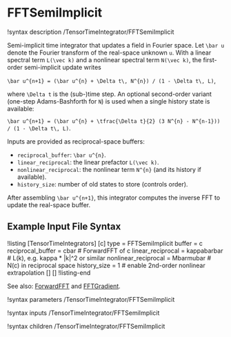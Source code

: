 # FFTSemiImplicit

!syntax description /TensorTimeIntegrator/FFTSemiImplicit

Semi-implicit time integrator that updates a field in Fourier space. Let `\bar u` denote the
Fourier transform of the real-space unknown `u`. With a linear spectral term `L(\vec k)` and a
nonlinear spectral term `N(\vec k)`, the first-order semi-implicit update writes

`\bar u^{n+1} = (\bar u^{n} + \Delta t\, N^{n}) / (1 - \Delta t\, L)`,

where `\Delta t` is the (sub-)time step. An optional second-order variant (one-step Adams-Bashforth
for `N`) is used when a single history state is available:

`\bar u^{n+1} = (\bar u^{n} + \tfrac{\Delta t}{2} (3 N^{n} - N^{n-1})) / (1 - \Delta t\, L)`.

Inputs are provided as reciprocal-space buffers:

- `reciprocal_buffer`: `\bar u^{n}`.
- `linear_reciprocal`: the linear prefactor `L(\vec k)`.
- `nonlinear_reciprocal`: the nonlinear term `N^{n}` (and its history if available).
- `history_size`: number of old states to store (controls order).

After assembling `\bar u^{n+1}`, this integrator computes the inverse FFT to update the real-space
buffer.

## Example Input File Syntax

!listing
[TensorTimeIntegrators]
  [c]
    type = FFTSemiImplicit
    buffer = c
    reciprocal_buffer = cbar             # ForwardFFT of c
    linear_reciprocal = kappabarbar      # L(k), e.g. kappa * |k|^2 or similar
    nonlinear_reciprocal = Mbarmubar     # N(c) in reciprocal space
    history_size = 1                     # enable 2nd-order nonlinear extrapolation
  []
[]
!listing-end

See also: [ForwardFFT](tensor_computes/PerformFFT.md) and
[FFTGradient](tensor_computes/FFTGradient.md).

!syntax parameters /TensorTimeIntegrator/FFTSemiImplicit

!syntax inputs /TensorTimeIntegrator/FFTSemiImplicit

!syntax children /TensorTimeIntegrator/FFTSemiImplicit

